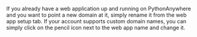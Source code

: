 
<!--
.. title: Using a new domain for existing webapp
.. slug: UsingANewDomainForExistingWebApp
.. date: 2015-05-13 14:35:28 UTC+01:00
.. tags:
.. category:
.. link:
.. description:
.. type: text
-->




If you already have a web application up and running on PythonAnywhere and you
want to point a new domain at it, simply rename it from the web app setup tab.
If your account supports custom domain names, you can simply click on the
pencil icon next to the web app name and change it.
